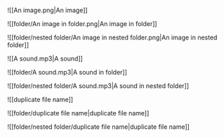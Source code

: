 ![[An image.png|An image]]

![[folder/An image in folder.png|An image in folder]]

![[folder/nested folder/An image in nested folder.png|An image in nested folder]]

![[A sound.mp3|A sound]]

![[folder/A sound.mp3|A sound in folder]]

![[folder/nested folder/A sound.mp3|A sound in nested folder]]

![[duplicate file name]]

![[folder/duplicate file name|duplicate file name]]

![[folder/nested folder/duplicate file name|duplicate file name]]
